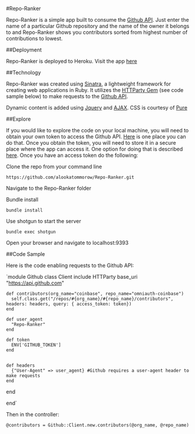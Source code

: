 #Repo-Ranker

Repo-Ranker is a simple app built to consume the [Github API](https://developer.github.com/v3/). Just enter the name of a particular Github repository and the name of the owner it belongs to and Repo-Ranker shows you contributors sorted from highest number of contributions to lowest.

##Deployment

Repo-Ranker is deployed to Heroku. Visit the app [here](https://github-repo-ranker.herokuapp.com/)

##Technology

Repo-Ranker was created using [Sinatra](http://www.sinatrarb.com/), a lightweight framework for creating web applications in Ruby. It utilizes the [HTTParty Gem](https://github.com/jnunemaker/httparty) (see code sample below) to make requests to the [Github API](https://developer.github.com/v3/).

Dynamic content is added using [Jquery](https://jquery.com/) and [AJAX](http://api.jquery.com/jquery.ajax/). CSS is courtesy of [Pure](http://purecss.io/)

##Explore

If you would like to explore the code on your local machine, you will need to obtain your own token to access the Github API.  [Here](https://github.com/blog/1509-personal-api-tokens) is one place you can do that. Once you obtain the token, you will need to store it in a secure place where the app can access it. One option for doing that is described [here](https://github.com/bkeepers/dotenv).  Once you have an access token do the following:

Clone the repo from your command line

`https://github.com/alookatommorow/Repo-Ranker.git`

Navigate to the Repo-Ranker folder

Bundle install

`bundle install`

Use shotgun to start the server

`bundle exec shotgun`

Open your browser and navigate to localhost:9393

##Code Sample

Here is the code enabling requests to the Github API:

`module Github
  class Client
    include HTTParty
    base_uri "https://api.github.com"

    def contributors(org_name="coinbase", repo_name="omniauth-coinbase")
      self.class.get("/repos/#{org_name}/#{repo_name}/contributors", headers: headers, query: { access_token: token})
    end

    def user_agent
      "Repo-Ranker"
    end

    def token
      ENV['GITHUB_TOKEN']
    end


    def headers
      {"User-Agent" => user_agent} #Github requires a user-agent header to make requests
    end

  end

end`

Then in the controller:

`@contributors = Github::Client.new.contributors(@org_name, @repo_name)`